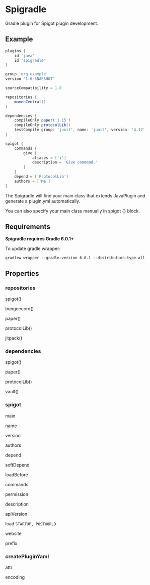 # Spigradle

Gradle plugin for Spigot plugin development.

## Example

```groovy
plugins {
    id 'java'
    id 'spigradle'
}

group 'org.example'
version '1.0-SNAPSHOT'

sourceCompatibility = 1.8

repositories {
    mavenCentral()
}

dependencies {
    compileOnly paper('1.15')
    compileOnly protocolLib()
    testCompile group: 'junit', name: 'junit', version: '4.12'
}

spigot {
    commands {
        give {
            aliases = ['i']
            description = 'Give command.'
        }
    }
    depend = ['ProtocolLib']
    authors = ['Me']
}
```

The Spigradle will find your main class that extends JavaPlugin and generate a plugin.yml automatically.

You can also specify your main class manually in spigot {} block.

## Requirements

**Spigradle requires Gradle 6.0.1+**

To update gradle wrapper:

```
gradlew wrapper --gradle-version 6.0.1 --distribution-type all
```

## Properties

### repositories

spigot()

bungeecord()

paper()

protocolLib()

jitpack()

### dependencies

spigot()

paper()

protocolLib()

vault()

### spigot

main

name

version

authors

depend

softDepend

loadBefore

commands

permission

description

apiVersion

load `STARTUP, POSTWORLD`

website

prefix

### createPluginYaml

attr

encoding
